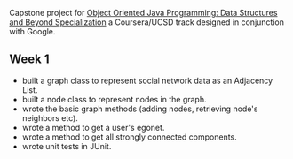 Capstone project for [Object Oriented Java Programming: Data Structures and Beyond Specialization](https://www.coursera.org/specializations/java-object-oriented) a Coursera/UCSD track designed in conjunction with Google.


## Week 1
* built a graph class to represent social network data as an Adjacency List.
* built a node class to represent nodes in the graph.
* wrote the basic graph methods (adding nodes, retrieving node's neighbors etc).
* wrote a method to get a user's egonet.
* wrote a method to get all strongly connected components.
* wrote unit tests in JUnit.
